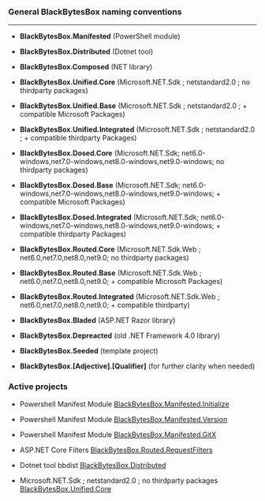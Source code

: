 ### General BlackBytesBox naming conventions
---

- **BlackBytesBox.Manifested** (PowerShell module)
- **BlackBytesBox.Distributed** (Dotnet tool)
- **BlackBytesBox.Composed** (NET library)

- **BlackBytesBox.Unified.Core** (Microsoft.NET.Sdk ; netstandard2.0 ; no thirdparty packages)
- **BlackBytesBox.Unified.Base** (Microsoft.NET.Sdk ; netstandard2.0 ; + compatible Microsoft Packages)
- **BlackBytesBox.Unified.Integrated** (Microsoft.NET.Sdk ; netstandard2.0 ; + compatible thirdparty Packages)
 
- **BlackBytesBox.Dosed.Core** (Microsoft.NET.Sdk; net6.0-windows,net7.0-windows,net8.0-windows,net9.0-windows; no thirdparty packages)
- **BlackBytesBox.Dosed.Base** (Microsoft.NET.Sdk; net6.0-windows,net7.0-windows,net8.0-windows,net9.0-windows; + compatible Microsoft Packages)
- **BlackBytesBox.Dosed.Integrated** (Microsoft.NET.Sdk; net6.0-windows,net7.0-windows,net8.0-windows,net9.0-windows; + compatible thirdparty Packages)

- **BlackBytesBox.Routed.Core** (Microsoft.NET.Sdk.Web ; net6.0,net7.0,net8.0,net9.0; no thirdparty packages)
- **BlackBytesBox.Routed.Base** (Microsoft.NET.Sdk.Web ; net6.0,net7.0,net8.0,net9.0; + compatible Microsoft Packages)
- **BlackBytesBox.Routed.Integrated** (Microsoft.NET.Sdk.Web ; net6.0,net7.0,net8.0,net9.0; + compatible thirdparty)
 
- **BlackBytesBox.Bladed** (ASP.NET Razor library)
- **BlackBytesBox.Depreacted** (old .NET Framework 4.0 library)
- **BlackBytesBox.Seeded** (template project)

- **BlackBytesBox.[Adjective].[Qualifier]** (for further clarity when needed)

### Active projects

- Powershell Manifest Module [BlackBytesBox.Manifested.Initialize](https://github.com/carsten-riedel/BlackBytesBox.Manifested.Initialize)
- Powershell Manifest Module [BlackBytesBox.Manifested.Version](https://github.com/carsten-riedel/BlackBytesBox.Manifested.Version)
- Powershell Manifest Module [BlackBytesBox.Manifested.GitX](https://github.com/carsten-riedel/BlackBytesBox.Manifested.GitX)

- ASP.NET Core Filters [BlackBytesBox.Routed.RequestFilters](https://github.com/carsten-riedel/BlackBytesBox.Routed.RequestFilters)
- Dotnet tool bbdist [BlackBytesBox.Distributed](https://github.com/carsten-riedel/BlackBytesBox.Distributed)
- Microsoft.NET.Sdk ; netstandard2.0 ; no thirdparty packages [BlackBytesBox.Unified.Core](https://github.com/carsten-riedel/BlackBytesBox.Unified.Core)



